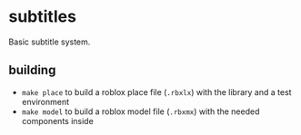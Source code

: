 # subtitles

Basic subtitle system.

## building

- `make place` to build a roblox place file (`.rbxlx`) with the library and a test environment
- `make model` to build a roblox model file (`.rbxmx`) with the needed components inside
